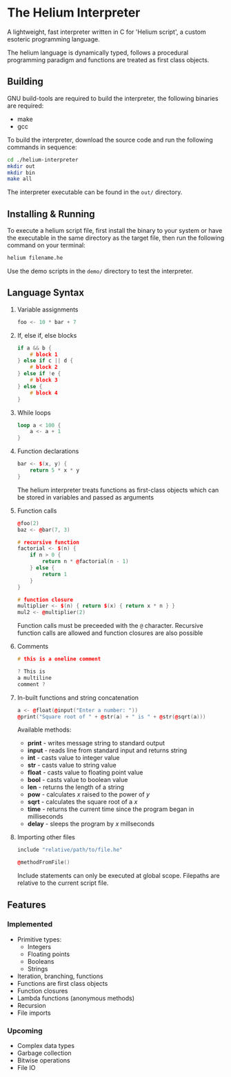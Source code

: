 # The Helium Interpreter

A lightweight, fast interpreter written in C for 'Helium script', a custom esoteric programming language.

The helium language is dynamically typed, follows a procedural programming paradigm and functions are treated as first class objects.

## Building

GNU build-tools are required to build the interpreter, the following binaries are required:
+ make
+ gcc

To build the interpreter, download the source code and run the following commands in sequence:

```bash
cd ./helium-interpreter
mkdir out
mkdir bin
make all
```

The interpreter executable can be found in the `out/` directory.

## Installing & Running

To execute a helium script file, first install the binary to your system or have the executable in the same directory as the target file, then run the following command on your terminal:

```bash
helium filename.he
```

Use the demo scripts in the `demo/` directory to test the interpreter.

## Language Syntax

1. Variable assignments
    
    ```c++
    foo <- 10 * bar + 7
    ```

2. If, else if, else blocks

    ```c++
    if a && b {
        # block 1
    } else if c || d {
        # block 2
    } else if !e {
        # block 3
    } else {
        # block 4
    }
    ```

3. While loops

    ```rust
    loop a < 100 {
        a <- a + 1
    }
    ```

4. Function declarations

    ```c++
    bar <- $(x, y) {
        return 5 * x * y
    }
    ```
    The helium interpreter treats functions as first-class objects which can be stored in variables and passed as arguments


5. Function calls

    ```c++
    @foo(2)
    baz <- @bar(7, 3)

    # recursive function
    factorial <- $(n) {
        if n > 0 {
            return n * @factorial(n - 1)
        } else {
            return 1
        }
    }

    # function closure
    multiplier <- $(n) { return $(x) { return x * n } }
    mul2 <- @multiplier(2)
    ```
    Function calls must be preceeded with the `@` character. Recursive function calls are allowed and function closures are also possible

6. Comments

    ```c++
    # this is a oneline comment
    
    ? This is 
    a multiline 
    comment ?
    ```

7. In-built functions and string concatenation

    ```c++
    a <- @float(@input("Enter a number: "))
    @print("Square root of " + @str(a) + " is " + @str(@sqrt(a)))
    ```

    Available methods:
    + **print** - writes message string to standard output
    + **input** - reads line from standard input and returns string
    + **int** - casts value to integer value
    + **str** - casts value to string value
    + **float** - casts value to floating point value
    + **bool** - casts value to boolean value
    + **len** - returns the length of a string
    + **pow** - calculates *x* raised to the power of *y*
    + **sqrt** - calculates the square root of a *x*
    + **time** - returns the current time since the program began in milliseconds
    + **delay** - sleeps the program by *x* millseconds

8. Importing other files

    ```c++
    include "relative/path/to/file.he"

    @methodFromFile()
    ```
    Include statements can only be executed at global scope. Filepaths are relative to the current script file.

## Features

### Implemented

+ Primitive types:
    - Integers
    - Floating points
    - Booleans
    - Strings
+ Iteration, branching, functions
+ Functions are first class objects
+ Function closures
+ Lambda functions (anonymous methods)
+ Recursion
+ File imports

### Upcoming

+ Complex data types
+ Garbage collection
+ Bitwise operations
+ File IO
